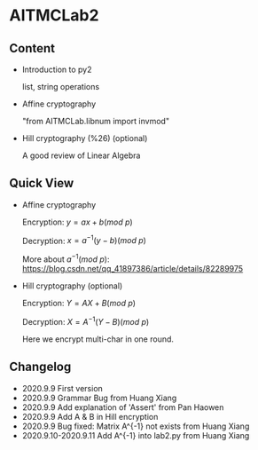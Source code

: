 # AITMCLab2

## Content

* Introduction to py2

  list, string operations

* Affine cryptography

  "from AITMCLab.libnum import invmod"

* Hill cryptography (%26) (optional)

  A good review of Linear Algebra

## Quick View

* Affine cryptography

  Encryption: $y = a  x + b (mod\ p)$

  Decryption: $x = a^{-1}(y-b)(mod\ p)$

  More about $a^{-1}(mod\ p)$: https://blog.csdn.net/qq_41897386/article/details/82289975

* Hill cryptography (optional)

  Encryption: $Y=AX+B(mod\ p)$

  Decryption: $X=A^{-1}(Y-B)(mod\ p)$

  Here we encrypt multi-char in one round.

## Changelog

* 2020.9.9 First version
* 2020.9.9 Grammar Bug from Huang Xiang
* 2020.9.9 Add explanation of 'Assert' from Pan Haowen
* 2020.9.9 Add A & B in Hill encryption
* 2020.9.9 Bug fixed: Matrix A^{-1} not exists from Huang Xiang
* 2020.9.10-2020.9.11 Add A^{-1} into lab2.py from Huang Xiang